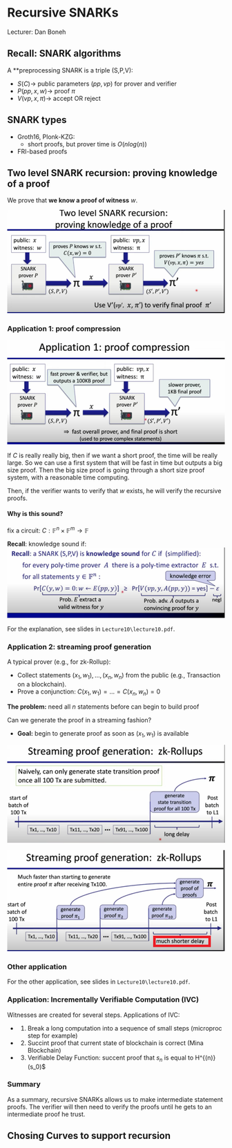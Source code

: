 # Recursive SNARKs
Lecturer: Dan Boneh


## Recall: SNARK algorithms
A **preprocessing SNARK is a triple (S,P,V):
- $S(C) \rightarrow$ public parameters $(pp, vp)$ for prover and verifier
- $P(pp, x, w) \rightarrow$ proof $\pi$
- $V(vp, x, \pi) \rightarrow$ accept OR reject

## SNARK types
- Groth16, Plonk-KZG:
  - short proofs, but prover time is $O(n log(n))$
- FRI-based proofs


## Two level SNARK recursion: proving knowledge of a proof
We prove that **we know a proof of witness** $w$.

![Two level SNARK recursion](images/images-lecture10/two-level-SNARK-recursion.PNG)


### Application 1: proof compression

![Application 1](images/images-lecture10/application1.PNG)

If $C$ is really really big, then if we want a short proof, the time will be really large. So we can use a first system that will be fast in time but outputs a big size proof. Then the big size proof is going through a short size proof system, with a reasonable time computing.

Then, if the verifier wants to verify that $w$ exists, he will verify the recursive proofs.

#### Why is this sound?
fix a circuit: $C: \mathbb{F}^n \times \mathbb{F}^m \rightarrow \mathbb{F}$

**Recall**: knowledge sound if:
![Knowledge soundness](images/images-lecture10/knowledge-sound-recall.PNG)

For the explanation, see slides in `Lecture10\lecture10.pdf`.


### Application 2: streaming proof generation

A typical prover (e.g., for zk-Rollup):
- Collect statements $(x_1, w_1), ..., (x_n, w_n)$ from the public (e.g., Transaction on a blockchain).
- Prove a conjunction: $C(x_1, w_1) = ... = C(x_n, w_n) = 0$

**The problem:** need all $n$ statements before can begin to build proof

Can we generate the proof in a streaming fashion?
- **Goal:** begin to generate proof as soon as $(x_1, w_1)$ is available

![Streaming application - 1](images/images-lecture10/streaming-1.PNG)

![Streaming application - 2](images/images-lecture10/streaming-2.PNG)

### Other application
For the other application, see slides in `Lecture10\lecture10.pdf`.

### Application: Incrementally Verifiable Computation (IVC)
Witnesses are created for several steps.
Applications of IVC:
- 1. Break a long computation into a sequence of small steps (microproc step for example)
- 2. Succint proof that current state of blockchain is correct (Mina Blockchain)
- 3. Verifiable Delay Function: succent proof that $s_n$ is equal to H^{(n)}(s_0)$


### Summary
As a summary, recursive SNARKs allows us to make intermediate statement proofs. The verifier will then need to verify the proofs until he gets to an intermediate proof he trust.


## Chosing Curves to support recursion